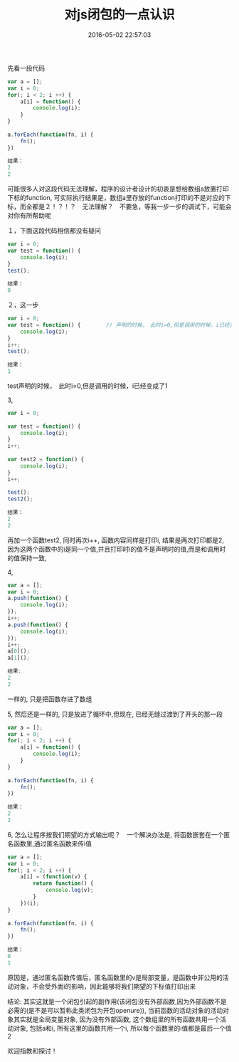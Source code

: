 ﻿---
title: 对js闭包的一点认识
date: 2016-05-02 22:57:03
tags: [原创,闭包]
---

先看一段代码
~~~javascript
var a = [];
var i = 0;
for(; i < 2; i ++) {
    a[i] = function() {
        console.log(i);
    }
}
 
a.forEach(function(fn, i) {
    fn();
})
 
结果：
2
2

~~~
可能很多人对这段代码无法理解，程序的设计者设计的初衷是想给数组a放置打印下标的function, 可实际执行结果是，数组a里存放的function打印的不是对应的下标，而全都是２！？！？　无法理解？　不要急，等我一步一步的调试下，可能会对你有所帮助呢

１，下面这段代码相信都没有疑问	
~~~javascript
var i = 0;
var test = function() {
    console.log(i);
}
test();
 
结果：
0
~~~

２，这一步
~~~javascript
var i = 0;
var test = function() {        // 声明的时候，　此时i=0,但是调用的时候，i已经变成了1
    console.log(i);       
}
i++;
test();
 
结果：
1
~~~

test声明的时候，　此时i=0,但是调用的时候，i已经变成了1

3,
~~~javascript
var i = 0;
 
var test = function() {
    console.log(i);
}
i++;
 
var test2 = function() {
    console.log(i);
}
i++;
 
test();
test2();
 
结果：
2
2
~~~

再加一个函数test2, 同时再次i++, 函数内容同样是打印i, 结果是两次打印都是2, 因为这两个函数中的i是同一个值,并且打印时i的值不是声明时的值,而是和调用时的值保持一致, 



4,
~~~javascript
var a = [];
var i = 0;
a.push(function() {
    console.log(i);
});
i++;
a.push(function() {
    console.log(i);
});
i++;
a[0]();
a[1]();
 
结果:
2
2
~~~

一样的, 只是把函数存进了数组



5, 然后还是一样的, 只是放进了循环中,但现在, 已经无缝过渡到了开头的那一段
~~~javascript
var a = [];
var i = 0;
for(; i < 2; i ++) {
    a[i] = function() {
        console.log(i);
    }
}
 
a.forEach(function(fn, i) {
    fn();
})
 
结果：
2
2
~~~

6, 怎么让程序按我们期望的方式输出呢？　一个解决办法是, 将函数嵌套在一个匿名函数里,通过匿名函数来传i值
~~~javascript
var a = [];
var i = 0;
for(; i < 2; i ++) {
    a[i] = (function(v) {
        return function() {
            console.log(v);
        }
    })(i);
}
 
a.forEach(function(fn, i) {
    fn();
})
 
结果：
0
1
~~~


原因是，通过匿名函数传值后，匿名函数里的v是局部变量，是函数中非公用的活动对象，不会受外面i的影响，因此能够将我们期望的下标值打印出来





结论:  其实这就是一个闭包引起的副作用(该闭包没有外部函数,因为外部函数不是必需的(是不是可以暂称此类闭包为开包openure)),  当前函数的活动对象的活动对象其实就是全局变量对象, 因为没有外部函数, 这个数组里的所有函数共用一个活动对象, 包括a和i, 所有这里的函数共用一个i, 所以每个函数里的i值都是最后一个值2



欢迎指教和探讨！
